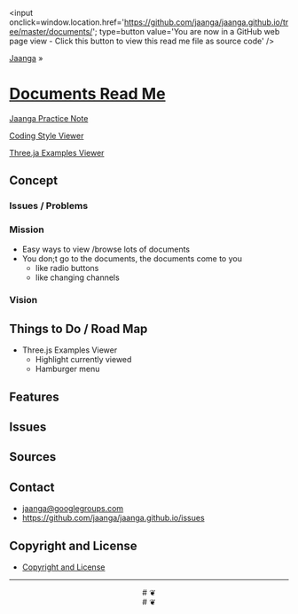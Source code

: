 ﻿<span style=display:none; >[You are now in a GitHub source code view - click this link to view this read me file as a web page]( http://jaanga.github.io/documents/ "View file as a web page." ) </span>
<input onclick=window.location.href='https://github.com/jaanga/jaanga.github.io/tree/master/documents/'; type=button  value='You are now in a GitHub web page view - Click this button to view this read me file as source code' />

[Jaanga]( http://jaanga.github.io ) »

[Documents Read Me]( index.html )
===

[Jaanga Practice Note]( jaanga-practice-notes/r1/jaanga-practice-notes-r2.html )

[Coding Style Viewer]( coding-styles-viewer/r1/coding-styles-viewer-r1.html )

[Three.ja Examples Viewer]( threejs-examples-viewer/threejs-examples-viewer-r3.html )



<!--
[Template Three.js Draw Things - Demo - Full Screen]( http://jaanga.github.io/cookbook-threejs/templates/template-threejs-draw-things-r1.html )

## <center>Web Page / Source Code</center>

<iframe class=ifr src=http://jaanga.github.io/cookbook-html/templates/code-edit-view/code-edit-view-r2.html#http://jaanga.github.io/cookbook-threejs/templates/template-threejs-draw-things-r1.html width=100% height=600px ></iframe>  
###### _Template Three.js Draw Things - Dev revision - Code Edit View_ /  [Edit full screen]( http://jaanga.github.io/cookbook-html/templates/code-edit-view/code-edit-view-r2.html#http://jaanga.github.io/cookbook-threejs/templates/template-threejs-draw-things-r1.html )
-->


## Concept

### Issues / Problems
<!--

The general format is an adaptation of the ideas developed in Alexander's _et al_ [A Pattern Language]( https://books.google.com/books?id=hwAHmktpk5IC&pg=PR10#v=onepage&q&f=false ) - as sammarized on page 10.

Each pattern describes a problem which occurs over and over again in our environment, and then describes the core of the solution to that problem, in such a way that you can use this solution a million times over, without ever doing it the same way twice.

patterns are descriptions of common problems and proposal for the solutions that can be used repeatedly every time the problem is encountered and producing an different outcome.

-->


### Mission
<!-- a statement of a rationale, applicable now as well as in the future -->

* Easy ways to view /browse lots of documents
* You don;t go to the documents, the documents come to you
	* like radio buttons
	* like changing channels

### Vision
<!--  a descriptive picture of a desired future state -->


## Things to Do / Road Map

* Three.js Examples Viewer
	* Highlight currently viewed
	* Hamburger menu


## Features

<!--
* Zoom, pan and rotate
	* 1 finger / left button =  rotate
	* 2 finger / wheel = zoom in and out
	* 3 finger / right button = pan
-->
## Issues

 
## Sources


## Contact

* jaanga@googlegroups.com
* https://github.com/jaanga/jaanga.github.io/issues

## Copyright and License

* [Copyright and License]( http://jaanga.github.io/#http://jaanga.github.io/jaanga-copyright-and-mit-license.md ) 

***

<center title="dingbat" >
# <a href=javascript:window.scrollTo(0,0); style=text-decoration:none; > ❦ </a>
</center>

<center title="dingbat" >
# <span onclick=window.scrollTo(0,0); style=cursor:pointer; >❦</span>
</center>


